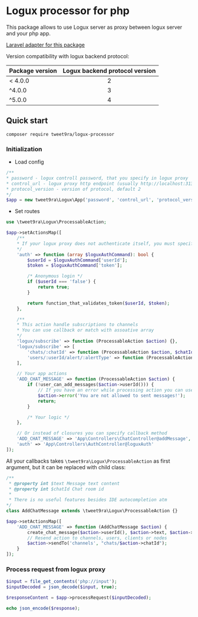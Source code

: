 # Logux processor for php #
This package allows to use Logux server as proxy between logux server and your php app.

[Laravel adapter for this package](https://github.com/tweet9ra/logux-laravel)

Version compatibility with logux backend protocol:

| Package version       | Logux backend protocol version|
| ------------- |:-------------:|
| < 4.0.0       | 2             |
| ^4.0.0        | 3             |
| ^5.0.0        | 4             |

## Quick start
`composer require tweet9ra/logux-processor`
### Initialization
+ Load config
```php
/**
* password - logux controll password, that you specify in logux proxy
* control_url - logux proxy http endpoint (usually http://localhost:31338)
* protocol_version - version of protocol, default 2
*/
$app = new tweet9ra\Logux\App('password', 'control_url', 'protocol_version');
```
+ Set routes
```php
use \tweet9ra\Logux\ProcessableAction;

$app->setActionsMap([
    /**
    * If your logux proxy does not authenticate itself, you must specify this action
    */
    'auth' => function (array $loguxAuthCommand): bool {
		$userId = $loguxAuthCommand['userId'];
		$token = $loguxAuthCommand['token'];

		/* Anonymous login */
        if ($userId === 'false') {
            return true;
        }

        return function_that_validates_token($userId, $token);
    },

    /**
    * This action handle subscriptions to channels
    * You can use callback or match with assoative array
    */
    'logux/subscribe' => function (ProcessableAction $action) {},
    'logux/subscribe' => [
        'chats/:chatId' => function (ProcessableAction $action, $chatId) {},
        'users/:userId/alert/:alertType' => function (ProcessableAction $action, $userId, $alertType) {}
    ],

    // Your app actions
    'ADD_CHAT_MESSAGE' => function (ProcessableAction $action) {
        if (!user_can_add_messages($action->userId())) {
            // If you have an error while processing action you can use error method
            $action->error('You are not allowed to sent messages!');
            return;
        }

        /* Your logic */
    },

    // Or instead of closures you can specify callback method
    'ADD_CHAT_MESSAGE' => 'App\Controllers\ChatController@addMessage',
    'auth' => 'App\Controllers\AuthController@loguxAuth'
]);
```
All your callbacks takes `\tweet9ra\Logux\ProcessableAction` as first argument, but it can be replaced with child class:
```php
/**
 * @property int $text Message text content
 * @property int $chatId Chat room id
 *
 * There is no useful features besides IDE autocompletion atm
*/
class AddChatMessage extends \tweet9ra\Logux\ProcessableAction {}

$app->setActionsMap([
    'ADD_CHAT_MESSAGE' => function (AddChatMessage $action) {
        create_chat_message($action->userId(), $action->text, $action->chatId);
        // Resend action to channels, users, clients or nodes
        $action->sendTo('channels', "chats/$action->chatId");
    }
]);
```

### Process request from logux proxy
```php
$input = file_get_contents('php://input');
$inputDecoded = json_decode($input, true);

$responseContent = $app->processRequest($inputDecoded);

echo json_encode($response);
```
